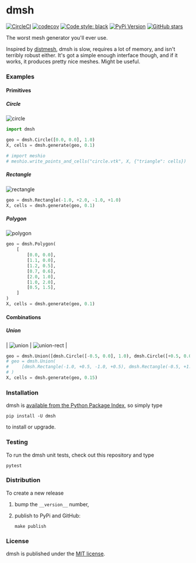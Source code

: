 # dmsh

[![CircleCI](https://img.shields.io/circleci/project/github/nschloe/dmsh/master.svg)](https://circleci.com/gh/nschloe/dmsh/tree/master)
[![codecov](https://img.shields.io/codecov/c/github/nschloe/dmsh.svg)](https://codecov.io/gh/nschloe/dmsh)
[![Code style: black](https://img.shields.io/badge/code%20style-black-000000.svg)](https://github.com/ambv/black)
[![PyPi Version](https://img.shields.io/pypi/v/dmsh.svg)](https://pypi.org/project/dmsh)
[![GitHub stars](https://img.shields.io/github/stars/nschloe/dmsh.svg?logo=github&label=Stars)](https://github.com/nschloe/dmsh)

The worst mesh generator you'll ever use.

Inspired by [distmesh](http://persson.berkeley.edu/distmesh/), dmsh is slow, requires a
lot of memory, and isn't terribly robust either. It's got a simple enough interface
though, and if it works, it produces pretty nice meshes. Might be useful.

### Examples

#### Primitives

##### Circle

![circle](https://nschloe.github.io/dmsh/circle.png)

```python
import dmsh

geo = dmsh.Circle([0.0, 0.0], 1.0)
X, cells = dmsh.generate(geo, 0.1)

# import meshio
# meshio.write_points_and_cells("circle.vtk", X, {"triangle": cells})
```

##### Rectangle

![rectangle](https://nschloe.github.io/dmsh/rectangle.png)

```python
geo = dmsh.Rectangle(-1.0, +2.0, -1.0, +1.0)
X, cells = dmsh.generate(geo, 0.1)
```

##### Polygon

![polygon](https://nschloe.github.io/dmsh/polygon.png)

```python
geo = dmsh.Polygon(
    [
        [0.0, 0.0],
        [1.1, 0.0],
        [1.2, 0.5],
        [0.7, 0.6],
        [2.0, 1.0],
        [1.0, 2.0],
        [0.5, 1.5],
    ]
)
X, cells = dmsh.generate(geo, 0.1)
```

#### Combinations

##### Union

| ![union](https://nschloe.github.io/dmsh/union.png) | ![union-rect](https://nschloe.github.io/dmsh/union_rectangles.png) |

```python
geo = dmsh.Union([dmsh.Circle([-0.5, 0.0], 1.0), dmsh.Circle([+0.5, 0.0], 1.0)])
# geo = dmsh.Union(
#     [dmsh.Rectangle(-1.0, +0.5, -1.0, +0.5), dmsh.Rectangle(-0.5, +1.0, -0.5, +1.0)]
# )
X, cells = dmsh.generate(geo, 0.15)
```


### Installation

dmsh is [available from the Python Package
Index](https://pypi.org/project/dmsh/), so simply type
```
pip install -U dmsh
```
to install or upgrade.

### Testing

To run the dmsh unit tests, check out this repository and type
```
pytest
```

### Distribution

To create a new release

1. bump the `__version__` number,

2. publish to PyPi and GitHub:
    ```
    make publish
    ```

### License

dmsh is published under the [MIT license](https://en.wikipedia.org/wiki/MIT_License).
